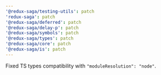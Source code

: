 ```yaml
---
'@redux-saga/testing-utils': patch
'redux-saga': patch
'@redux-saga/deferred': patch
'@redux-saga/delay-p': patch
'@redux-saga/symbols': patch
'@redux-saga/types': patch
'@redux-saga/core': patch
'@redux-saga/is': patch
---
```


Fixed TS types compatibility with `"moduleResolution": "node"`.
